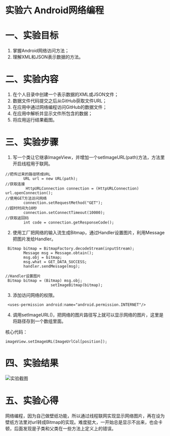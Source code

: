 # 实验六 Android网络编程
# 一、实验目标
1. 掌握Android网络访问方法；
2. 理解XML和JSON表示数据的方法。

# 二、实验内容
1. 在个人目录中创建一个表示数据的XML或JSON文件；
2. 数据文件代码提交之后从GitHub获取文件URL；
3. 在应用中通过网络编程访问GitHub的数据文件；
4. 在应用中解析并显示文件所包含的数据；
5. 将应用运行结果截图。

# 三、实验步骤
1. 写一个类让它继承ImageView，并增加一个setImageURL(path)方法，方法里开启线程用于联网。
```
//把传过来的路径转成URL
        URL url = new URL(path);
//获取连接
         HttpURLConnection connection = (HttpURLConnection) url.openConnection();
//使用GET方法访问网络
        connection.setRequestMethod("GET");
//超时时间为10秒
        connection.setConnectTimeout(10000);
//获取返回码
        int code = connection.getResponseCode();
```
2. 使用工厂把网络的输入流生成Bitmap，通过Handler设置图片，利用Message把图片发给Handler。
```
 Bitmap bitmap = BitmapFactory.decodeStream(inputStream);
        Message msg = Message.obtain();
        msg.obj = bitmap;
        msg.what = GET_DATA_SUCCESS;
        handler.sendMessage(msg);
```
```
//Handler设置图片
 Bitmap bitmap = (Bitmap) msg.obj;
                    setImageBitmap(bitmap);
```

3. 添加访问网络的权限。
```
 <uses-permission android:name="android.permission.INTERNET"/>
```

4. 调用setImageURL()，把网络的图片路径写上就可以显示网络的图片，这里是将路径存到一个数组里面。

  核心代码：

  ```
 imageView.setImageURL(ImageUrlCol[position]);
  ```

# 四、实验结果

![实验截图](https://raw.githubusercontent.com/Lj-xinfei/android-labs-2020/master/students/net1814080903119/lab6.jpg)

# 五、实验心得
网络编程，因为自己做壁纸功能，所以通过线程联网实现显示网络图片，再在设为壁纸方法里对url转成Bitmap的实现。难度挺大，一开始总是显示不出来，也会卡顿，后面发现是子类和父类在一些方法上定义上的错误。
